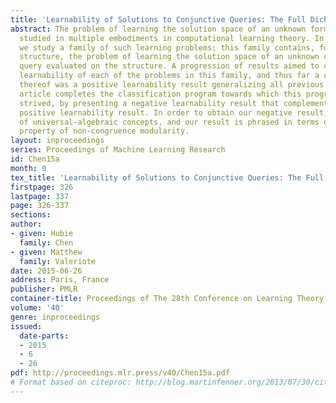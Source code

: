 ```yaml
---
title: 'Learnability of Solutions to Conjunctive Queries: The Full Dichotomy'
abstract: The problem of learning the solution space of an unknown formula has been
  studied in multiple embodiments in computational learning theory. In this article,
  we study a family of such learning problems; this family contains, for each relational
  structure, the problem of learning the solution space of an unknown conjunctive
  query evaluated on the structure. A progression of results aimed to classify the
  learnability of each of the problems in this family, and thus far a culmination
  thereof was a positive learnability result generalizing all previous ones. This
  article completes the classification program towards which this progression of results
  strived, by presenting a negative learnability result that complements the mentioned
  positive learnability result. In order to obtain our negative result, we make use
  of universal-algebraic concepts, and our result is phrased in terms of the varietal
  property of non-congruence modularity.
layout: inproceedings
series: Proceedings of Machine Learning Research
id: Chen15a
month: 0
tex_title: 'Learnability of Solutions to Conjunctive Queries: The Full Dichotomy'
firstpage: 326
lastpage: 337
page: 326-337
sections: 
author:
- given: Hubie
  family: Chen
- given: Matthew
  family: Valeriote
date: 2015-06-26
address: Paris, France
publisher: PMLR
container-title: Proceedings of The 28th Conference on Learning Theory
volume: '40'
genre: inproceedings
issued:
  date-parts:
  - 2015
  - 6
  - 26
pdf: http://proceedings.mlr.press/v40/Chen15a.pdf
# Format based on citeproc: http://blog.martinfenner.org/2013/07/30/citeproc-yaml-for-bibliographies/
---
```

